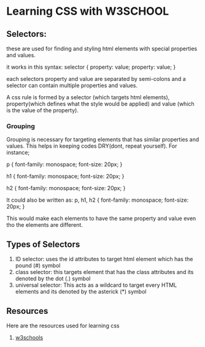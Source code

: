 # Learning CSS with W3SCHOOL

## Selectors:

these are used for finding and styling html elements with special properties and values.

it works in this syntax:
selector {
property: value; property: value;
}

each selectors property and value are separated by semi-colons and a selector can contain multiple properties and values.

A css rule is formed by a selector (which targets html elements), property(which defines what the style would be applied) and value (which is the value of the property).

### Grouping

Grouping is necessary for targeting elements that has similar properties and values. This helps in keeping codes DRY(dont, repeat yourself). For instance;

p {
font-family: monospace;
font-size: 20px;
}

h1 {
font-family: monospace;
font-size: 20px;
}

h2 {
font-family: monospace;
font-size: 20px;
}

It could also be written as:
p, h1, h2 {
font-family: monospace;
font-size: 20px;
}

This would make each elements to have the same property and value even tho the elements are different.

## Types of Selectors

1. ID selector: uses the id attributes to target html element which has the pound (#) symbol
2. class selector: this targets element that has the class attributes and its denoted by the dot (.) symbol
3. universal selector: This acts as a wildcard to target every HTML elements and its denoted by the asterick (\*) symbol

## Resources

Here are the resources used for learning css

1. [w3schools](https://www.w3schools.com/css)
